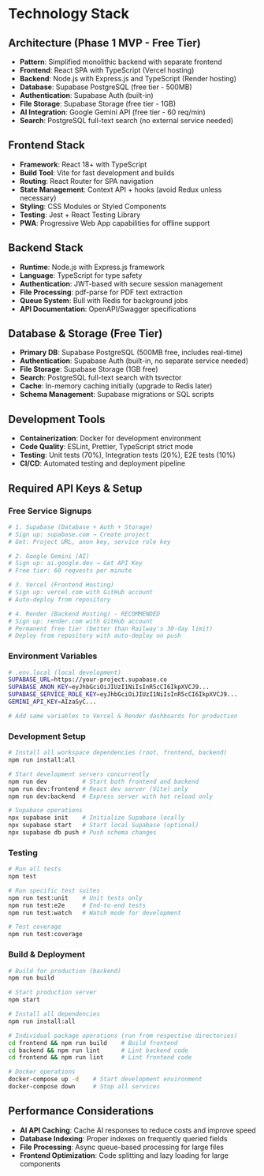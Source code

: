 # Technology Stack

## Architecture (Phase 1 MVP - Free Tier)

- **Pattern**: Simplified monolithic backend with separate frontend
- **Frontend**: React SPA with TypeScript (Vercel hosting)
- **Backend**: Node.js with Express.js and TypeScript (Render hosting)
- **Database**: Supabase PostgreSQL (free tier - 500MB)
- **Authentication**: Supabase Auth (built-in)
- **File Storage**: Supabase Storage (free tier - 1GB)
- **AI Integration**: Google Gemini API (free tier - 60 req/min)
- **Search**: PostgreSQL full-text search (no external service needed)

## Frontend Stack

- **Framework**: React 18+ with TypeScript
- **Build Tool**: Vite for fast development and builds
- **Routing**: React Router for SPA navigation
- **State Management**: Context API + hooks (avoid Redux unless necessary)
- **Styling**: CSS Modules or Styled Components
- **Testing**: Jest + React Testing Library
- **PWA**: Progressive Web App capabilities for offline support

## Backend Stack

- **Runtime**: Node.js with Express.js framework
- **Language**: TypeScript for type safety
- **Authentication**: JWT-based with secure session management
- **File Processing**: pdf-parse for PDF text extraction
- **Queue System**: Bull with Redis for background jobs
- **API Documentation**: OpenAPI/Swagger specifications

## Database & Storage (Free Tier)

- **Primary DB**: Supabase PostgreSQL (500MB free, includes real-time)
- **Authentication**: Supabase Auth (built-in, no separate service needed)
- **File Storage**: Supabase Storage (1GB free)
- **Search**: PostgreSQL full-text search with tsvector
- **Cache**: In-memory caching initially (upgrade to Redis later)
- **Schema Management**: Supabase migrations or SQL scripts

## Development Tools

- **Containerization**: Docker for development environment
- **Code Quality**: ESLint, Prettier, TypeScript strict mode
- **Testing**: Unit tests (70%), Integration tests (20%), E2E tests (10%)
- **CI/CD**: Automated testing and deployment pipeline

## Required API Keys & Setup

### Free Service Signups

```bash
# 1. Supabase (Database + Auth + Storage)
# Sign up: supabase.com → Create project
# Get: Project URL, anon key, service role key

# 2. Google Gemini (AI)
# Sign up: ai.google.dev → Get API Key
# Free tier: 60 requests per minute

# 3. Vercel (Frontend Hosting)
# Sign up: vercel.com with GitHub account
# Auto-deploy from repository

# 4. Render (Backend Hosting) - RECOMMENDED
# Sign up: render.com with GitHub account
# Permanent free tier (better than Railway's 30-day limit)
# Deploy from repository with auto-deploy on push
```

### Environment Variables

```bash
# .env.local (local development)
SUPABASE_URL=https://your-project.supabase.co
SUPABASE_ANON_KEY=eyJhbGciOiJIUzI1NiIsInR5cCI6IkpXVCJ9...
SUPABASE_SERVICE_ROLE_KEY=eyJhbGciOiJIUzI1NiIsInR5cCI6IkpXVCJ9...
GEMINI_API_KEY=AIzaSyC...

# Add same variables to Vercel & Render dashboards for production
```

### Development Setup

```bash
# Install all workspace dependencies (root, frontend, backend)
npm run install:all

# Start development servers concurrently
npm run dev          # Start both frontend and backend
npm run dev:frontend # React dev server (Vite) only
npm run dev:backend  # Express server with hot reload only

# Supabase operations
npx supabase init    # Initialize Supabase locally
npx supabase start   # Start local Supabase (optional)
npx supabase db push # Push schema changes
```

### Testing

```bash
# Run all tests
npm test

# Run specific test suites
npm run test:unit    # Unit tests only
npm run test:e2e     # End-to-end tests
npm run test:watch   # Watch mode for development

# Test coverage
npm run test:coverage
```

### Build & Deployment

```bash
# Build for production (backend)
npm run build

# Start production server
npm start

# Install all dependencies
npm run install:all

# Individual package operations (run from respective directories)
cd frontend && npm run build    # Build frontend
cd backend && npm run lint      # Lint backend code
cd frontend && npm run lint     # Lint frontend code

# Docker operations
docker-compose up -d    # Start development environment
docker-compose down     # Stop all services
```

## Performance Considerations

- **AI API Caching**: Cache AI responses to reduce costs and improve speed
- **Database Indexing**: Proper indexes on frequently queried fields
- **File Processing**: Async queue-based processing for large files
- **Frontend Optimization**: Code splitting and lazy loading for large components
